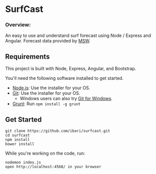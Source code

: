 
# SurfCast

### Overview:

An easy to use and understand surf forecast using Node / Express and Angular. Forecast data provided by [MSW](http://magicseaweed.com/).

## Requirements

This project is built with Node, Express, Angular, and Bootstrap. 

You'll need the following software installed to get started.

  - [Node.js](http://nodejs.org): Use the installer for your OS.
  - [Git](http://git-scm.com/downloads): Use the installer for your OS.
    - Windows users can also try [Git for Windows](http://git-for-windows.github.io/).
  - [Grunt](http://gruntjs.com/): Run `npm install -g grunt`

## Get Started

```
git clone https://github.com/ibari/surfcast.git
cd surfcast
npm install
bower install
```

While you're working on the code, run:
```
nodemon index.js
open http://localhost:4568/ in your browser